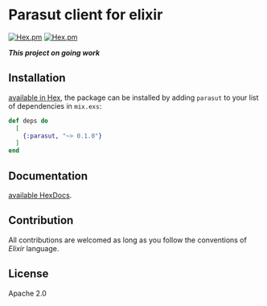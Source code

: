 # Parasut client for elixir

[![Hex.pm](https://img.shields.io/hexpm/v/parasut.svg)](https://hex.pm/packages/parasut)
[![Hex.pm](https://img.shields.io/hexpm/dt/parasut.svg)](https://hex.pm/packages/parasut)

***This project on going work***

## Installation
[available in Hex](https://hex.pm/packages/parasut), the package can be installed
by adding `parasut` to your list of dependencies in `mix.exs`:

```elixir
def deps do
  [
    {:parasut, "~> 0.1.0"}
  ]
end
```

## Documentation
[available HexDocs](https://hexdocs.pm/parasut).

## Contribution

All contributions are welcomed as long as you follow the conventions of *Elixir* language.

## License

Apache 2.0
